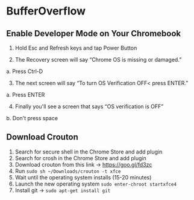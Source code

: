 # BufferOverflow

## Enable Developer Mode on Your Chromebook

1. Hold Esc and Refresh keys and tap Power Button

2. The Recovery screen will say “Chrome OS is missing or damaged.”

  a. Press Ctrl-D

3. The next screen will say “To turn OS Verification OFF< press ENTER.”

  a. Press ENTER

4. Finally you'll see a screen that says “OS verification is OFF”

  b. Don't press space


## Download Crouton

1. Search for secure shell in the Chrome Store and add plugin
2. Search for crosh in the Chrome Store and add plugin
3. Download crouton from this link -> https://goo.gl/fd3zc
4. Run `sudo sh ~/Downloads/crouton -t xfce`
5. Wait until the operating system installs (15-20 minutes)
6. Launch the new operating system `sudo enter-chroot startxfce4`
7. Install git -> `sudo apt-get install git`
